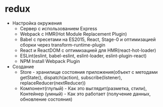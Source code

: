 # redux

- Настройка окружения
    - Сервер с использованием Express
    - Webpack с HMR(Hot Module Replacement Plugin)
    - Babel с пресетами на ES2015, React, Stage-0 и оптимизацией сборки через transform-runtime-plugin
    - React и ReactDOM с оптимизацией для HMR(react-hot-loader)
    - ESLint(eslint, babel-eslint, eslint-loader, eslint-plugin-react)
    - NPM Install Webpack Plugin
- Создание
    - Store - хранилище состояния приложения(объект с методами getState(), dispatch(action), subscribe(listener), 
      replaceReducer(nextReducer))
    - Компонент(глупый) - Как это выглядит(разметка, стили), Контейнер (умный) - Как это работает (получение данных, обновление состояния)
